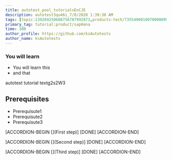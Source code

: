 ```yaml
---
title: autotest_pool_tutorialvEnCJE
description: autotest3qu46i_7/8/2020 1:39:38 AM
tags: [topic:139269250608756787992873,products:tech/73554900100700000996,tutorial:experience/advanced]
primary_tag: tutorial:product/sapHana
time: 380
author_profile: https://github.com/ksAutotests
author_name: ksAutotests
---
```

### You will learn
- You will learn this
- and that

autotest tutorial textg2s2W3

## Prerequisites
- Prerequisute1
- Prerequisute2
- Prerequisute3

[ACCORDION-BEGIN [](First step)]
[DONE]
[ACCORDION-END]

[ACCORDION-BEGIN [](Second step)]
[DONE]
[ACCORDION-END]

[ACCORDION-BEGIN [](Third step)]
[DONE]
[ACCORDION-END]

